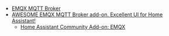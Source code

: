 

* [EMQX MQTT Broker](https://www.emqx.io/)
* [AWESOME EMQX MQTT Broker add-on. Excellent UI for Home Assistant!](https://www.youtube.com/watch?v=HIlCs5MnKIU)
    * [Home Assistant Community Add-on: EMQX](https://github.com/hassio-addons/addon-emqx)

